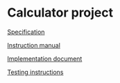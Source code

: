 # Calculator project
[Specification](https://github.com/070470/PracticeRepo/files/8257508/specification.md)

[Instruction manual](https://github.com/070470/PracticeRepo/files/8257509/instructionmanual.md)

[Implementation document](https://github.com/070470/PracticeRepo/files/8257510/implementationdocument.md)

[Testing instructions](https://github.com/070470/PracticeRepo/files/8257511/testingdocument.md)
